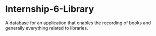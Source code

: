 # Internship-6-Library

A database for an application that enables the recording of books and generally everything related to libraries.